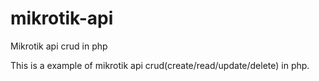# mikrotik-api
Mikrotik api crud in php

This is a example of mikrotik api crud(create/read/update/delete) in php.
